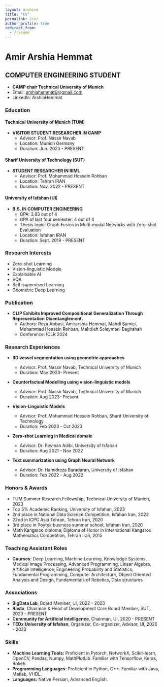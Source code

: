 ```yaml
---
layout: archive
title: "CV"
permalink: /cv/
author_profile: true
redirect_from:
  - /resume
---
```

# Amir Arshia Hemmat

## COMPUTER ENGINEERING STUDENT
- **CAMP chair Technical University of Munich**
- Email: arshiahemmat6@gmail.com
- LinkedIn: ArshiaHemmat

### Education

#### Technical University of Munich (TUM)
- **VISITOR STUDENT RESEARCHER IN CAMP**
  - Advisor: Prof. Nassir Navab
  - Location: Munich Germany
  - Duration: Jun. 2023 - PRESENT

#### Sharif University of Technology (SUT)
- **STUDENT RESEARCHER IN RIML**
  - Advisor: Prof. Mohammad Hossein Rohban
  - Location: Tehran IRAN
  - Duration: Nov. 2022 - PRESENT

#### University of Isfahan (UI)
- **B.S. IN COMPUTER ENGINEERING**
  - GPA: 3.83 out of 4
  - GPA of last four semester: 4 out of 4
  - Thesis topic: Graph Fusion in Multi-modal Networks with Zero-shot Evaluation
  - Location: Isfahan IRAN
  - Duration: Sept. 2019 - PRESENT

### Research Interests
- Zero-shot Learning
- Vision-linguistic Models
- Explainable AI
- VQA
- Self-supervised Learning
- Geometric Deep Learning

### Publication
- **CLIP Exhibits Improved Compositional Generalization Through Representation Disentanglement.**
  - Authors: Reza Abbasi, Amirarshia Hemmat, Mahdi Samiei, Mohammad Hossein Rohban, Mahdieh Soleymani Baghshah
  - Conference: ICLR 2024

### Research Experiences
- **3D vessel segmentation using geometric approaches**
  - Advisor: Prof. Nassir Navab, Technical University of Munich
  - Duration: May 2023- Present

- **Counterfactual Modelling using vision-linguistic models**
  - Advisor: Prof. Nassir Navab, Technical University of Munich
  - Duration: Aug 2023- Present

- **Vision-Linguistic Models**
  - Advisor: Prof. Mohammad Hossein Rohban, Sharif University of Technology
  - Duration: Feb 2023 - Oct 2023

- **Zero-shot Learning in Medical domain**
  - Advisor: Dr. Peyman Adibi, University of Isfahan
  - Duration: Aug 2021 - Nov 2022

- **Text summarization using Graph Neural Network**
  - Advisor: Dr. Hamidreza Baradaran, University of Isfahan
  - Duration: Feb 2022 - Aug 2022

### Honors & Awards
- TUM Summer Research Fellowship, Technical University of Munich, 2023
- Top 5% Academic Ranking, University of Isfahan, 2023
- 2nd place in National Data Science Competition, Isfahan Iran, 2022
- 22nd in ICPC Asia Tehran, Tehran Iran, 2020
- 3rd place in Poytek business summer school, Isfahan Iran, 2020
- Math Kangaroo diploma, Diploma of Honor in International Kangaroo Mathematics Competition, Tehran Iran, 2015

### Teaching Assistant Roles
- **Courses:** Deep Learning, Machine Learning, Knowledge Systems, Medical Image Processing, Advanced Programming, Linear Algebra, Artificial Intelligence, Engineering Probability and Statistics, Fundamental Programming, Computer Architecture, Object Oriented Analysis and Design, Fundamentals of Robotics, Data structures

### Associations
- **BigData Lab**, Board Member, UI, 2022 - 2023
- **Rasta**, Chairman & Head of Development Core Board Member, SUT, 2023 - PRESENT
- **Community for Artificial Intelligence**, Chairman, UI, 2020 - PRESENT
- **TEDx University of Isfahan**, Organizer, Co-organizer, Advisor, UI, 2020 - 2023

### Skills
- **Machine Learning Tools:** Proficient in Pytorch, NetworkX, Scikit-learn, OpenCV, Pandas, Numpy, MathPlotLib. Familiar with Tensorflow, Keras, Bokeh.
- **Programming Languages:** Proficient in Python, C++. Familiar with Java, Matlab, VHDL.
- **Languages:** Native Persian, Advanced English.

